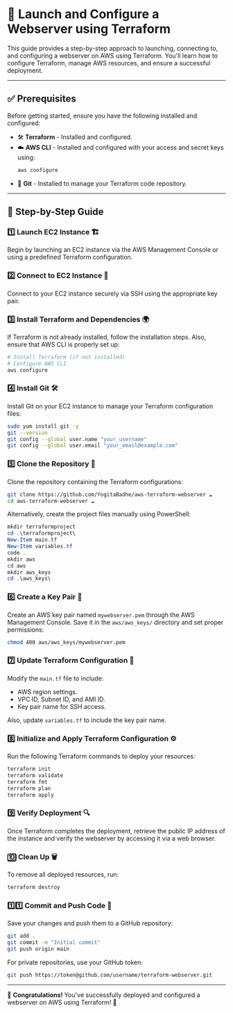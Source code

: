 # 🚀 Launch and Configure a Webserver using Terraform

This guide provides a step-by-step approach to launching, connecting to, and configuring a webserver on AWS using Terraform. You'll learn how to configure Terraform, manage AWS resources, and ensure a successful deployment.

---

## ✅ Prerequisites
Before getting started, ensure you have the following installed and configured:

- 🛠 **Terraform** - Installed and configured.
- ☁️ **AWS CLI** - Installed and configured with your access and secret keys using:
  ```bash
  aws configure
  ```
- 🔧 **Git** - Installed to manage your Terraform code repository.

---

## 📌 Step-by-Step Guide

### 1️⃣ Launch EC2 Instance 🏗️
Begin by launching an EC2 instance via the AWS Management Console or using a predefined Terraform configuration.

### 2️⃣ Connect to EC2 Instance 🔗
Connect to your EC2 instance securely via SSH using the appropriate key pair.

### 3️⃣ Install Terraform and Dependencies 🌍
If Terraform is not already installed, follow the installation steps. Also, ensure that AWS CLI is properly set up:
```bash
# Install Terraform (if not installed)
# Configure AWS CLI
aws configure
```

### 4️⃣ Install Git 🛠️
Install Git on your EC2 instance to manage your Terraform configuration files:
```bash
sudo yum install git -y
git --version
git config --global user.name "your_username"
git config --global user.email "your_email@example.com"
```

### 5️⃣ Clone the Repository 📂
Clone the repository containing the Terraform configurations:
```bash
git clone https://github.com/YogitaBadhe/aws-terraform-webserver ☁️
cd aws-terraform-webserver ☁️
```
Alternatively, create the project files manually using PowerShell:
```powershell
mkdir terraformproject
cd .\terraformproject\
New-Item main.tf
New-Item variables.tf
code .
mkdir aws
cd aws
mkdir aws_keys
cd .\aws_keys\
```

### 6️⃣ Create a Key Pair 🔑
Create an AWS key pair named `mywebserver.pem` through the AWS Management Console. Save it in the `aws/aws_keys/` directory and set proper permissions:
```bash
chmod 400 aws/aws_keys/mywebserver.pem
```

### 7️⃣ Update Terraform Configuration 📜
Modify the `main.tf` file to include:
- AWS region settings.
- VPC ID, Subnet ID, and AMI ID.
- Key pair name for SSH access.

Also, update `variables.tf` to include the key pair name.

### 8️⃣ Initialize and Apply Terraform Configuration ⚙️
Run the following Terraform commands to deploy your resources:
```bash
terraform init
terraform validate
terraform fmt
terraform plan
terraform apply
```

### 9️⃣ Verify Deployment 🔍
Once Terraform completes the deployment, retrieve the public IP address of the instance and verify the webserver by accessing it via a web browser.

### 🔟 Clean Up 🗑️
To remove all deployed resources, run:
```bash
terraform destroy
```

### 1️⃣1️⃣ Commit and Push Code 💾
Save your changes and push them to a GitHub repository:
```bash
git add .
git commit -m "Initial commit"
git push origin main
```
For private repositories, use your GitHub token:
```bash
git push https://token@github.com/username/terraform-webserver.git
```

---

🎉 **Congratulations!** You've successfully deployed and configured a webserver on AWS using Terraform! 🚀


